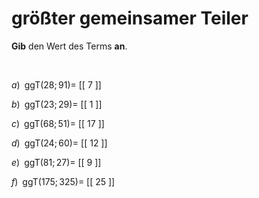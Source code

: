 <!--
version:  0.0.1

language: de

@style
main > *:not(:last-child) {
  margin-bottom: 3rem;
}

input {
    text-align: center;
}

.flex-container {
    display: flex;
    flex-wrap: wrap;
    align-items: stretch;
    gap: 20px;
}

.flex-child {
    flex: 1;
    min-width: 350px;
    margin-right: 20px;
}

@media (max-width: 400px) {
    .flex-child {
        flex: 100%;
        margin-right: 0;
    }
}
@end

formula: \carry   \textcolor{red}{\scriptsize #1}
formula: \digit   \rlap{\carry{#1}}\phantom{#2}#2
formula: \permil  \text{‰}

import: https://raw.githubusercontent.com/LiaTemplates/Tikz-Jax/main/README.md

script: https://cdn.jsdelivr.net/gh/LiaTemplates/Tikz-Jax@main/dist/index.js


tags: ggT, leicht, sehr niedrig, Angeben

comment: Gib den größten gemeinsamen Teiler an.

author: Martin Lommatzsch

-->




# größter gemeinsamer Teiler


**Gib** den Wert des Terms **an**.

<br>


<section class="flex-container">

<div class="flex-child">

$a)\;\; \text{ggT}(28;91) =$ [[  7  ]]

</div>

<div class="flex-child">

$b)\;\; \text{ggT}(23;29) =$ [[  1  ]]

</div>

<div class="flex-child">

$c)\;\; \text{ggT}(68;51) =$ [[ 17  ]]

</div>

<div class="flex-child">

$d)\;\; \text{ggT}(24;60) =$ [[ 12  ]]

</div>

<div class="flex-child">

$e)\;\; \text{ggT}(81;27) =$ [[  9  ]]

</div>

<div class="flex-child">

$f)\;\; \text{ggT}(175;325) =$ [[ 25  ]]

</div>

</section>